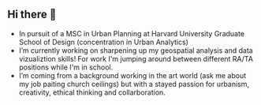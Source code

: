 ## Hi there 👋

- In pursuit of a MSC in Urban Planning at Harvard University Graduate School of Design (concentration in Urban Analytics)
- I’m currently working on sharpening up my geospatial analysis  and data vizualiztion skills! For work I'm jumping around between different RA/TA positions while I'm in school.
- I’m coming from a background working in the art world (ask me about my job paiting church ceilings) but with a stayed passion for urbanism, creativity, ethical thinking and collarboration. 

<!--
**ebabeblack/ebabeblack** is a ✨ _special_ ✨ repository because its `README.md` (this file) appears on your GitHub profile.

Here are some ideas to get you started:

y learning ...
- 👯 I’m looking to collaborate on ...
- 🤔 I’m looking for help with ...
- 💬 Ask me about ...
- 📫 How to reach me: ...
- 😄 Pronouns: ...
- ⚡ Fun fact: ...
-->
